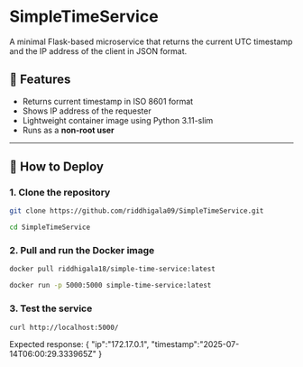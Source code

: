 # SimpleTimeService

A minimal Flask-based microservice that returns the current UTC timestamp and the IP address of the client in JSON format.

## 🔧 Features

- Returns current timestamp in ISO 8601 format
- Shows IP address of the requester
- Lightweight container image using Python 3.11-slim
- Runs as a **non-root user**

---

## 🚀 How to Deploy

### 1. Clone the repository

```bash
git clone https://github.com/riddhigala09/SimpleTimeService.git
```
``` bash
cd SimpleTimeService
```

### 2. Pull and run the Docker image

```bash
docker pull riddhigala18/simple-time-service:latest
```
``` bash
docker run -p 5000:5000 simple-time-service:latest 
```
### 3. Test the service

```bash
curl http://localhost:5000/
```
Expected response:
{
    "ip":"172.17.0.1",
    "timestamp":"2025-07-14T06:00:29.333965Z"
}

